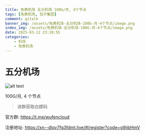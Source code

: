 ```yaml
---
title: 免费机场 五分机场 100G/月, 4个节点
tags: [免费机场, 包子集团]
comment: gitalk
banner_img: /assets/免费机场-五分机场-100G-月-4个节点/image.png
index_img: /assets/免费机场-五分机场-100G-月-4个节点/image.png
date: 2025-03-12 23:28:55
categories: 
    - 机场
    - 免费机场
---
```


# 五分机场
![alt text](/assets/免费机场-五分机场-100G-月-4个节点/image.png)

100G/月, 4 个节点

> 进群获取白嫖码

官方群: https://t.me/wufencloud 

注册地址: https://xn--dlqv7fg3fdmt.live/#/register?code=g9iibHmV
